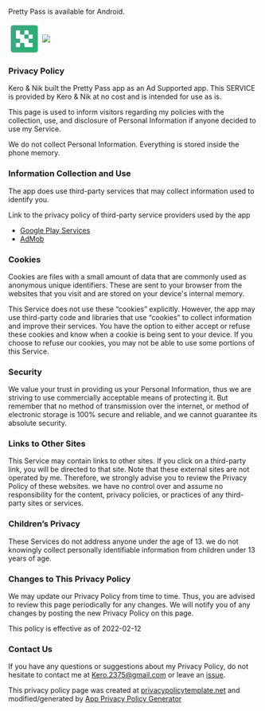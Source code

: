 Pretty Pass is available for Android.

<img align='center' height='64' src='./img/icon.svg'/>
<a href=''><img align='center' height='55' src='https://upload.wikimedia.org/wikipedia/commons/7/78/Google_Play_Store_badge_EN.svg'></a>

### Privacy Policy

Kero & Nik built the Pretty Pass app as an Ad Supported app. This SERVICE is provided by Kero & Nik at no cost and is intended for use as is.

This page is used to inform visitors regarding my policies with the collection, use, and disclosure of Personal Information if anyone decided to use my Service.

We do not collect Personal Information. Everything is stored inside the phone memory.

### Information Collection and Use

The app does use third-party services that may collect information used to identify you.

Link to the privacy policy of third-party service providers used by the app

*   [Google Play Services](https://www.google.com/policies/privacy/)
*   [AdMob](https://support.google.com/admob/answer/6128543?hl=en)

### Cookies

Cookies are files with a small amount of data that are commonly used as anonymous unique identifiers. These are sent to your browser from the websites that you visit and are stored on your device's internal memory.

This Service does not use these “cookies” explicitly. However, the app may use third-party code and libraries that use “cookies” to collect information and improve their services. You have the option to either accept or refuse these cookies and know when a cookie is being sent to your device. If you choose to refuse our cookies, you may not be able to use some portions of this Service.

### Security

We value your trust in providing us your Personal Information, thus we are striving to use commercially acceptable means of protecting it. But remember that no method of transmission over the internet, or method of electronic storage is 100% secure and reliable, and we cannot guarantee its absolute security.

### Links to Other Sites

This Service may contain links to other sites. If you click on a third-party link, you will be directed to that site. Note that these external sites are not operated by me. Therefore, we strongly advise you to review the Privacy Policy of these websites. we have no control over and assume no responsibility for the content, privacy policies, or practices of any third-party sites or services.

### Children’s Privacy

These Services do not address anyone under the age of 13. we do not knowingly collect personally identifiable information from children under 13 years of age.

### Changes to This Privacy Policy

We may update our Privacy Policy from time to time. Thus, you are advised to review this page periodically for any changes. We will notify you of any changes by posting the new Privacy Policy on this page.

This policy is effective as of 2022-02-12

### Contact Us

If you have any questions or suggestions about my Privacy Policy, do not hesitate to contact me at [Kero.2375@gmail.com](mailto:kero.2375@gmail.com) or leave an [issue](https://github.com/Kero2375/pretty-pass-pub/issues).

This privacy policy page was created at [privacypolicytemplate.net](https://privacypolicytemplate.net) and modified/generated by [App Privacy Policy Generator](https://app-privacy-policy-generator.nisrulz.com/)
